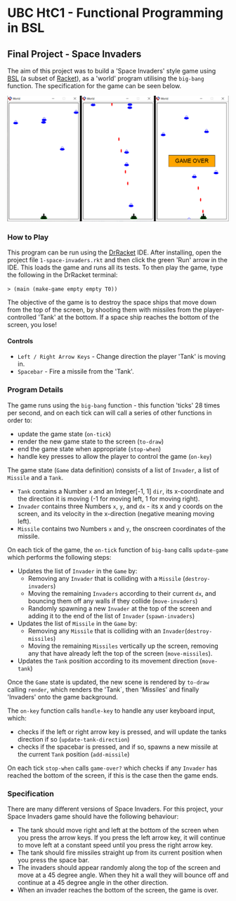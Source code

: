 # UBC HtC1 - Functional Programming in BSL

## Final Project - Space Invaders

The aim of this project was to build a 'Space Invaders' style game using [BSL](https://docs.racket-lang.org/htdp-langs/beginner.html) (a subset of [Racket](https://racket-lang.org/)), as a 'world' program utilising the `big-bang` function. The specification for the game can be seen below.

![Image showing three states of gameplay in the space invader game. 1 - Game start with small black tank at bottom of screen and blue invaders floating down from the top of the screen. 2 - mid gameplay with the tank firing red missiles up at the invaders to destroy them. 3 - Game over screen where an invader has reached the bottom of the screen.](./space-invader.png)

### How to Play

This program can be run using the [DrRacket](https://download.racket-lang.org/all-versions.html) IDE. After installing, open the project file `1-space-invaders.rkt` and then click the green 'Run' arrow in the IDE. This loads the game and runs all its tests. To then play the game, type the following in the DrRacket terminal:

`> (main (make-game empty empty T0))`

The objective of the game is to destroy the space ships that move down from the top of the screen, by shooting them with missiles from the player-controlled 'Tank' at the bottom. If a space ship reaches the bottom of the screen, you lose!

#### Controls

- `Left / Right Arrow Keys` - Change direction the player 'Tank' is moving in.
- `Spacebar` - Fire a missile from the 'Tank'.

### Program Details

The game runs using the `big-bang` function - this function 'ticks' 28 times per second, and on each tick can will call a series of other functions in order to:

- update the game state (`on-tick`)
- render the new game state to the screen (`to-draw`)
- end the game state when appropriate (`stop-when`)
- handle key presses to allow the player to control the game (`on-key`)

The game state (`Game` data definition) consists of a list of `Invader`, a list of `Missile` and a `Tank`.

- `Tank` contains a Number `x` and an Integer[-1, 1] `dir`, its x-coordinate and the direction it is moving (-1 for moving left, 1 for moving right).
- `Invader` contains three Numbers `x`, `y`, and `dx` - its x and y coords on the screen, and its velocity in the x-direction (negative meaning moving left).
- `Missile` contains two Numbers `x` and `y`, the onscreen coordinates of the missile.

On each tick of the game, the `on-tick` function of `big-bang` calls `update-game` which performs the following steps:

- Updates the list of `Invader` in the `Game` by:
  - Removing any `Invader` that is colliding with a `Missile` (`destroy-invaders`)
  - Moving the remaining `Invaders` according to their current `dx`, and bouncing them off any walls if they collide (`move-invaders`)
  - Randomly spawning a new `Invader` at the top of the screen and adding it to the end of the list of `Invader` (`spawn-invaders`)
- Updates the list of `Missile` in the `Game` by:
  - Removing any `Missile` that is colliding with an `Invader`(`destroy-missiles`)
  - Moving the remaining `Missiles` vertically up the screen, removing any that have already left the top of the screen (`move-missiles`).
- Updates the `Tank` position according to its movement direction (`move-tank`)

Once the `Game` state is updated, the new scene is rendered by `to-draw` calling `render`, which renders the 'Tank`, then 'Missiles' and finally 'Invaders' onto the game background.

The `on-key` function calls `handle-key` to handle any user keyboard input, which:

- checks if the left or right arrow key is pressed, and will update the tanks direction if so (`update-tank-direction`)
- checks if the spacebar is pressed, and if so, spawns a new missile at the current `Tank` position (`add-missile`)

On each tick `stop-when` calls `game-over?` which checks if any `Invader` has reached the bottom of the screen, if this is the case then the game ends.

### Specification

There are many different versions of Space Invaders. For this project, your Space Invaders game should have the following behaviour:

- The tank should move right and left at the bottom of the screen when you press the arrow keys. If you press the left arrow key, it will continue to move left at a constant speed until you press the right arrow key.
- The tank should fire missiles straight up from its current position when you press the space bar.
- The invaders should appear randomly along the top of the screen and move at a 45 degree angle. When they hit a wall they will bounce off and continue at a 45 degree angle in the other direction.
- When an invader reaches the bottom of the screen, the game is over.
